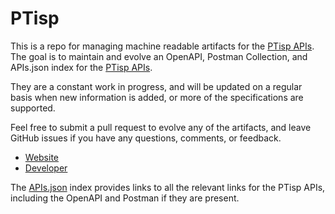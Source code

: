 # PTispThis is a repo for managing machine readable artifacts for the [PTisp APIs](https://www.ptisp.pt). The goal is to maintain and evolve an OpenAPI, Postman Collection, and APIs.json index for the [PTisp APIs](https://www.ptisp.pt).They are a constant work in progress, and will be updated on a regular basis when new information is added, or more of the specifications are supported.Feel free to submit a pull request to evolve any of the artifacts, and leave GitHub issues if you have any questions, comments, or feedback.- [Website](https://www.ptisp.pt)- [Developer](https://www.ptisp.pt)The [APIs.json](https://github.com/api-evangelist/ptisp/blob/master/apis.json) index provides links to all the relevant links for the PTisp APIs, including the OpenAPI and Postman if they are present.